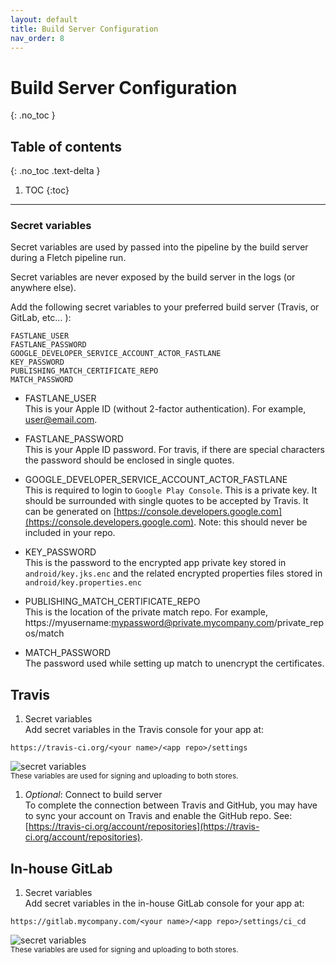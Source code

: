 ```yaml
---
layout: default
title: Build Server Configuration
nav_order: 8
---
```


# Build Server Configuration
{: .no_toc }

## Table of contents
{: .no_toc .text-delta }

1. TOC
{:toc}

---

### Secret variables 
Secret variables are used by passed into the pipeline by the build server during a Fletch pipeline run. 

Secret variables are never exposed by the build server in the logs (or anywhere else).
 
Add the following secret variables to your preferred build server (Travis, or GitLab, etc... ):

```
FASTLANE_USER
FASTLANE_PASSWORD
GOOGLE_DEVELOPER_SERVICE_ACCOUNT_ACTOR_FASTLANE
KEY_PASSWORD
PUBLISHING_MATCH_CERTIFICATE_REPO
MATCH_PASSWORD
```
    
* FASTLANE_USER  
This is your Apple ID (without 2-factor authentication). For example, user@email.com.
    
* FASTLANE_PASSWORD  
This is your Apple ID password. For travis, if there are special characters the password should be enclosed in single quotes.
        
* GOOGLE_DEVELOPER_SERVICE_ACCOUNT_ACTOR_FASTLANE  
This is required to login to `Google Play Console`. This is a private key. It should be surrounded with single quotes to be accepted by Travis. It can be generated on [https://console.developers.google.com](https://console.developers.google.com). Note: this should never be included in your repo.
        
* KEY_PASSWORD  
This is the password to the encrypted app private key stored in `android/key.jks.enc` and the related encrypted properties files stored in `android/key.properties.enc`
        
* PUBLISHING_MATCH_CERTIFICATE_REPO  
This is the location of the private match repo. For example, https://myusername:mypassword@private.mycompany.com/private_repos/match
     
* MATCH_PASSWORD  
The password used while setting up match to unencrypt the certificates.

## Travis
1. Secret variables  
Add secret variables in the Travis console for your app at:
```
https://travis-ci.org/<your name>/<app repo>/settings
```
![secret variables](../../assets/images/travis_secret_env.png)  
<small>These variables are used for signing and uploading to both stores.</small>

1. _Optional_: Connect to build server  
To complete the connection between Travis and GitHub, you may have to sync your account on Travis and enable the GitHub repo. See: [https://travis-ci.org/account/repositories](https://travis-ci.org/account/repositories).

## In-house GitLab
1. Secret variables  
Add secret variables in the in-house GitLab console for your app at:
```
https://gitlab.mycompany.com/<your name>/<app repo>/settings/ci_cd
```
![secret variables](../../assets/images/gitlab_inhouse_secret_env.png)  
<small>These variables are used for signing and uploading to both stores.</small>